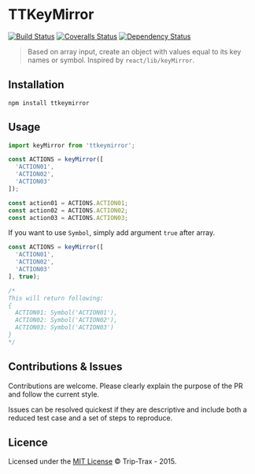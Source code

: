 # TTKeyMirror
[![Build Status][travis-image]][travis-url]
[![Coveralls Status][coveralls-image]][coveralls-url]
[![Dependency Status][depstat-image]][depstat-url]

> Based on array input, create an object with values equal to its key names or symbol. Inspired by `react/lib/keyMirror`.

## Installation
```shell
npm install ttkeymirror
```

## Usage
```javascript
import keyMirror from 'ttkeymirror';

const ACTIONS = keyMirror([
  'ACTION01',
  'ACTION02',
  'ACTION03'
]);

const action01 = ACTIONS.ACTION01;
const action02 = ACTIONS.ACTION02;
const action03 = ACTIONS.ACTION03;
```

If you want to use `Symbol`, simply add argument `true` after array.

```javascript
const ACTIONS = keyMirror([
  'ACTION01',
  'ACTION02',
  'ACTION03'
], true);

/*
This will return following:
{
  ACTION01: Symbol('ACTION01'),
  ACTION02: Symbol('ACTION02'),
  ACTION03: Symbol('ACTION03')
}
*/
```

## Contributions & Issues
Contributions are welcome. Please clearly explain the purpose of the PR and follow the current style.

Issues can be resolved quickest if they are descriptive and include both a reduced test case and a set of steps to reproduce.

## Licence
Licensed under the [MIT License](LICENSE) © Trip-Trax - 2015.

[travis-url]: https://travis-ci.org/Trip-Trax/TTKeyMirror
[travis-image]: https://img.shields.io/travis/Trip-Trax/TTKeyMirror.svg?style=flat-square

[coveralls-url]: https://coveralls.io/r/Trip-Trax/TTKeyMirror
[coveralls-image]: https://img.shields.io/coveralls/Trip-Trax/TTKeyMirror.svg?style=flat-square

[depstat-url]: https://david-dm.org/Trip-Trax/TTKeyMirror
[depstat-image]: https://david-dm.org/Trip-Trax/TTKeyMirror.svg?style=flat-square
